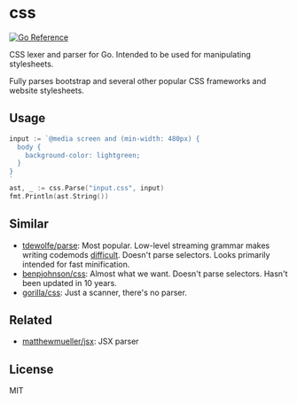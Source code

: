# css

[![Go Reference](https://pkg.go.dev/badge/github.com/matthewmueller/css.svg)](https://pkg.go.dev/github.com/matthewmueller/css)

CSS lexer and parser for Go. Intended to be used for manipulating stylesheets.

Fully parses bootstrap and several other popular CSS frameworks and website stylesheets.

## Usage

```go
input := `@media screen and (min-width: 480px) {
  body {
    background-color: lightgreen;
  }
}
`
ast, _ := css.Parse("input.css", input)
fmt.Println(ast.String())
```

## Similar

- [tdewolfe/parse](https://github.com/tdewolff/parse): Most popular. Low-level streaming grammar makes writing codemods [difficult](https://github.com/otaxhu/go-cssmodules/blob/dfc8953ab6c19678072ee85ae68bf8ff76e388e9/cssmodules.go#L124-L166). Doesn't parse selectors. Looks primarily intended for fast minification.
- [benpjohnson/css](https://github.com/benbjohnson/css): Almost what we want. Doesn't parse selectors. Hasn't been updated in 10 years.
- [gorilla/css](https://github.com/gorilla/css): Just a scanner, there's no parser.

## Related

- [matthewmueller/jsx](https://github.com/matthewmueller/jsx): JSX parser

## License

MIT
